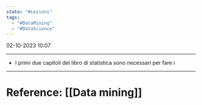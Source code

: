 ```yaml
---
stato: "#Lezioni"
tags:
  - "#DataMining"
  - "#DataScience"
---
```

02-10-2023 10:07

--- 

- I primi due capitoli del libro di statistica sono necessari per fare i









---
# Reference: [[Data mining]]